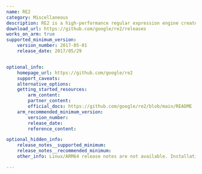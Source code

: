 ```yaml
---
name: RE2
category: Miscellaneous
description: RE2 is a high-performance regular expression engine created by Google. It is designed for speed and safety, processing large-scale patterns without risking stack overflows. Unlike backtracking engines, RE2 uses a finite state machine approach, making it ideal for performance-critical environments.
download_url: https://github.com/google/re2/releases
works_on_arm: true
supported_minimum_version:
    version_number: 2017-05-01
    release_date: 2017/05/29


optional_info:
    homepage_url: https://github.com/google/re2
    support_caveats:
    alternative_options:
    getting_started_resources:
        arm_content: 
        partner_content: 
        official_docs: https://github.com/google/re2/blob/main/README
    arm_recommended_minimum_version:
        version_number:
        release_date:
        reference_content: 

optional_hidden_info:
    release_notes__supported_minimum: 
    release_notes__recommended_minimum:
    other_info: Linux/ARM64 release notes are not available. Installation and testing are done using tar archive [2017-05-01](https://github.com/google/re2/releases/tag/2017-05-01). 

---
```

